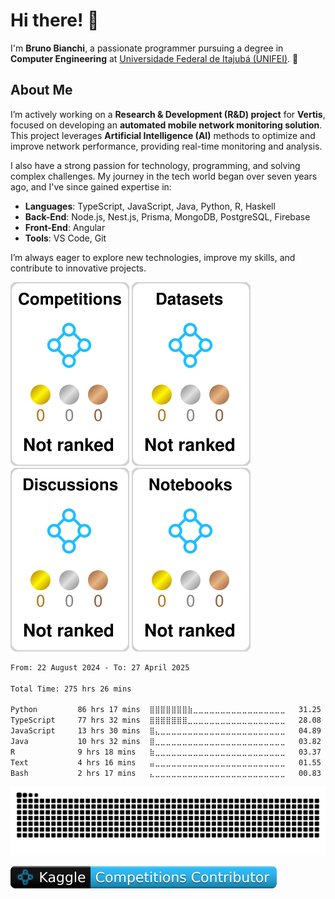 # Hi there! 👋

I'm **Bruno Bianchi**, a passionate programmer pursuing a degree in **Computer Engineering** at [Universidade Federal de Itajubá (UNIFEI)](https://www.unifei.edu.br). 🚀

## About Me

I’m  actively working on a **Research & Development (R&D) project** for **Vertis**, focused on developing an **automated mobile network monitoring solution**. This project leverages **Artificial Intelligence (AI)** methods to optimize and improve network performance, providing real-time monitoring and analysis.

I also have a strong passion for technology, programming, and solving complex challenges. My journey in the tech world began over seven years ago, and I've since gained expertise in:

- **Languages**: TypeScript, JavaScript, Java, Python, R, Haskell
- **Back-End**: Node.js, Nest.js, Prisma, MongoDB, PostgreSQL, Firebase
- **Front-End**: Angular
- **Tools**: VS Code, Git

I’m always eager to explore new technologies, improve my skills, and contribute to innovative projects.

 ![](./kaggle-plates/Competitions/white.svg) 
 ![](./kaggle-plates/Datasets/white.svg)
 ![](./kaggle-plates/Discussions/white.svg) 
 ![](./kaggle-plates/Notebooks/white.svg) 

 <!--START_SECTION:waka-->

```txt
From: 22 August 2024 - To: 27 April 2025

Total Time: 275 hrs 26 mins

Python         86 hrs 17 mins  ⣿⣿⣿⣿⣿⣿⣿⣷⣀⣀⣀⣀⣀⣀⣀⣀⣀⣀⣀⣀⣀⣀⣀⣀⣀   31.25 %
TypeScript     77 hrs 32 mins  ⣿⣿⣿⣿⣿⣿⣿⣀⣀⣀⣀⣀⣀⣀⣀⣀⣀⣀⣀⣀⣀⣀⣀⣀⣀   28.08 %
JavaScript     13 hrs 30 mins  ⣿⣄⣀⣀⣀⣀⣀⣀⣀⣀⣀⣀⣀⣀⣀⣀⣀⣀⣀⣀⣀⣀⣀⣀⣀   04.89 %
Java           10 hrs 32 mins  ⣿⣀⣀⣀⣀⣀⣀⣀⣀⣀⣀⣀⣀⣀⣀⣀⣀⣀⣀⣀⣀⣀⣀⣀⣀   03.82 %
R              9 hrs 18 mins   ⣷⣀⣀⣀⣀⣀⣀⣀⣀⣀⣀⣀⣀⣀⣀⣀⣀⣀⣀⣀⣀⣀⣀⣀⣀   03.37 %
Text           4 hrs 16 mins   ⣤⣀⣀⣀⣀⣀⣀⣀⣀⣀⣀⣀⣀⣀⣀⣀⣀⣀⣀⣀⣀⣀⣀⣀⣀   01.55 %
Bash           2 hrs 17 mins   ⣄⣀⣀⣀⣀⣀⣀⣀⣀⣀⣀⣀⣀⣀⣀⣀⣀⣀⣀⣀⣀⣀⣀⣀⣀   00.83 %
```

<!--END_SECTION:waka-->

<div>
  <img src="https://github.com/BrunoBianchi/BrunoBianchi/blob/output/github-contribution-grid-snake-dark.svg">
</div>

![](./kaggle-badges/CompetitionsRank/plastic-black.svg)








